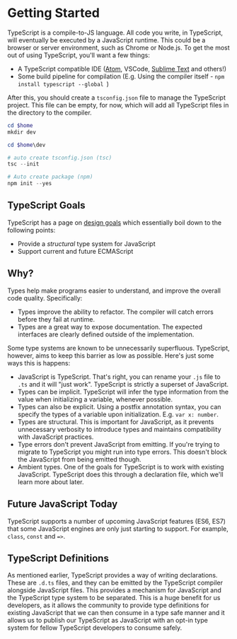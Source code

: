 # Getting Started

TypeScript is a compile-to-JS language. All code you write, in TypeScript, will eventually be executed by a JavaScript runtime. This could be a browser or server environment, such as Chrome or Node.js. To get the most out of using TypeScript, you'll want a few things:

* A TypeScript compatible IDE ([Atom](https://github.com/TypeStrong/atom-typescript), VSCode, [Sublime Text](https://github.com/Microsoft/TypeScript-Sublime-Plugin) and others!)
* Some build pipeline for compilation (E.g. Using the compiler itself - `npm install typescript --global `)

After this, you should create a `tsconfig.json` file to manage the TypeScript project. This file can be empty, for now, which will add all TypeScript files in the directory to the compiler.


```powershell
cd $home
mkdir dev

cd $home\dev

# auto create tsconfig.json (tsc)
tsc --init 

# Auto create package (npm)
npm init --yes

```



## TypeScript Goals

TypeScript has a page on [design goals](https://github.com/Microsoft/TypeScript/wiki/TypeScript-Design-Goals) which essentially boil down to the following points:

* Provide a _structural_ type system for JavaScript
* Support current and future ECMAScript

## Why?

Types help make programs easier to understand, and improve the overall code quality. Specifically:

* Types improve the ability to refactor. The compiler will catch errors before they fail at runtime.
* Types are a great way to expose documentation. The expected interfaces are clearly defined outside of the implementation.

Some type systems are known to be unnecessarily superfluous. TypeScript, however, aims to keep this barrier as low as possible. Here's just some ways this is happens:

* JavaScript is TypeScript. That's right, you can rename your `.js` file to `.ts` and it will "just work". TypeScript is strictly a superset of JavaScript.
* Types can be implicit. TypeScript will infer the type information from the value when initializing a variable, whenever possible.
* Types can also be explicit. Using a postfix annotation syntax, you can specify the types of a variable upon initialization. E.g. `var x: number`.
* Types are structural. This is important for JavaScript, as it prevents unnecessary verbosity to introduce types and maintains compatibility with JavaScript practices.
* Type errors don't prevent JavaScript from emitting. If you're trying to migrate to TypeScript you might run into type errors. This doesn't block the JavaScript from being emitted though.
* Ambient types. One of the goals for TypeScript is to work with existing JavaScript. TypeScript does this through a declaration file, which we'll learn more about later.

## Future JavaScript Today

TypeScript supports a number of upcoming JavaScript features (ES6, ES7) that some JavaScript engines are only just starting to support. For example, `class`, `const` and `=>`.

## TypeScript Definitions

As mentioned earlier, TypeScript provides a way of writing declarations. These are `.d.ts` files, and they can be emitted by the TypeScript compiler alongside JavaScript files. This provides a mechanism for JavaScript and the TypeScript type system to be separated. This is a huge benefit for us developers, as it allows the community to provide type definitions for existing JavaScript that we can then consume in a type safe manner and it allows us to publish our TypeScript as JavaScript with an opt-in type system for fellow TypeScript developers to consume safely.
